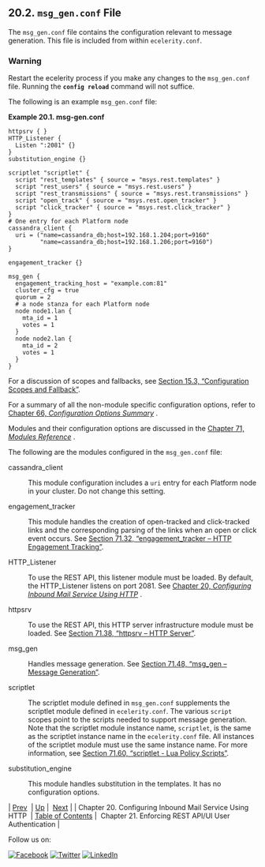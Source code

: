 ## 20.2. `msg_gen.conf` File

The `msg_gen.conf` file contains the configuration relevant to message generation. This file is included from within `ecelerity.conf`.

### Warning

Restart the ecelerity process if you make any changes to the `msg_gen.conf` file. Running the **`config reload`**         command will not suffice.

The following is an example `msg_gen.conf` file:

<a name="conf.ref.msg_gen.conf.example"></a>

**Example 20.1. msg-gen.conf**

```
httpsrv { }
HTTP_Listener {
  Listen ":2081" {}
}
substitution_engine {}

scriptlet "scriptlet" {
  script "rest_templates" { source = "msys.rest.templates" }
  script "rest_users" { source = "msys.rest.users" }
  script "rest_transmissions" { source = "msys.rest.transmissions" }
  script "open_track" { source = "msys.rest.open_tracker" }
  script "click_tracker" { source = "msys.rest.click_tracker" }
}
# One entry for each Platform node
cassandra_client {
  uri = ("name=cassandra_db;host=192.168.1.204;port=9160"
         "name=cassandra_db;host=192.168.1.206;port=9160")
}

engagement_tracker {}

msg_gen {
  engagement_tracking_host = "example.com:81"
  cluster_cfg = true
  quorum = 2
  # a node stanza for each Platform node
  node node1.lan {
    mta_id = 1
    votes = 1
  }
  node node2.lan {
    mta_id = 2
    votes = 1
  }
}
```

For a discussion of scopes and fallbacks, see [Section 15.3, “Configuration Scopes and Fallback”](ecelerity.conf.fallback.php "15.3. Configuration Scopes and Fallback").

For a summary of all the non-module specific configuration options, refer to [Chapter 66, *Configuration Options Summary*](config.options.summary.php "Chapter 66. Configuration Options Summary") .

Modules and their configuration options are discussed in the [Chapter 71, *Modules Reference*](modules.php "Chapter 71. Modules Reference") .

The following are the modules configured in the `msg_gen.conf` file:

<dl class="variablelist">

<dt>cassandra_client</dt>

<dd>

This module configuration includes a `uri` entry for each Platform node in your cluster. Do not change this setting.

</dd>

<dt>engagement_tracker</dt>

<dd>

This module handles the creation of open-tracked and click-tracked links and the corresponding parsing of the links when an open or click event occurs. See [Section 71.32, “engagement_tracker – HTTP Engagement Tracking”](modules.engage_tracker.php "71.32. engagement_tracker – HTTP Engagement Tracking").

</dd>

<dt>HTTP_Listener</dt>

<dd>

To use the REST API, this listener module must be loaded. By default, the HTTP_Listener listens on port 2081\. See [Chapter 20, *Configuring Inbound Mail Service Using HTTP*](http_listener.php "Chapter 20. Configuring Inbound Mail Service Using HTTP") .

</dd>

<dt>httpsrv</dt>

<dd>

To use the REST API, this HTTP server infrastructure module must be loaded. See [Section 71.38, “httpsrv – HTTP Server”](modules.httpsrv.php "71.38. httpsrv – HTTP Server").

</dd>

<dt>msg_gen</dt>

<dd>

Handles message generation. See [Section 71.48, “msg_gen – Message Generation”](modules.msg_gen.php "71.48. msg_gen – Message Generation").

</dd>

<dt>scriptlet</dt>

<dd>

The scriptlet module defined in `msg_gen.conf` supplements the scriptlet module defined in `ecelerity.conf`. The various `script` scopes point to the scripts needed to support message generation. Note that the scriptlet module instance name, `scriptlet`, is the same as the scriptlet instance name in the `ecelerity.conf` file. All instances of the scriptlet module must use the same instance name. For more information, see [Section 71.60, “scriptlet - Lua Policy Scripts”](modules.scriptlet.php "71.60. scriptlet - Lua Policy Scripts").

</dd>

<dt>substitution_engine</dt>

<dd>

This module handles substitution in the templates. It has no configuration options.

</dd>

</dl>

| [Prev](http_listener.php)  | [Up](http_listener.php) |  [Next](auth.php) |
| Chapter 20. Configuring Inbound Mail Service Using HTTP  | [Table of Contents](index.php) |  Chapter 21. Enforcing REST API/UI User Authentication |

Follow us on:

[![Facebook](https://support.messagesystems.com/images/icon-facebook.png)](http://www.facebook.com/messagesystems) [![Twitter](https://support.messagesystems.com/images/icon-twitter.png)](http://twitter.com/#!/MessageSystems) [![LinkedIn](https://support.messagesystems.com/images/icon-linkedin.png)](http://www.linkedin.com/company/message-systems)